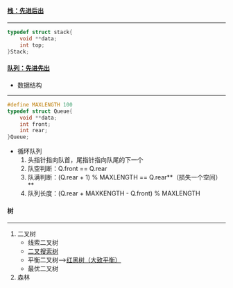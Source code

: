 #### [栈：先进后出](./src/stack.c)

---

```C
typedef struct stack{
    void **data;
    int top;
}Stack;
```



#### [队列：先进先出](./src/queue.c)

* 数据结构

---

```c
#define MAXLENGTH 100
typedef struct Queue{
    void **data;
    int front;
    int rear;
}Queue;
```

* 循环队列
  1. 头指针指向队首，尾指针指向队尾的下一个
  2. 队空判断：Q.front == Q.rear
  3. 队满判断：(Q.rear + 1) % MAXLENGTH == Q.rear**（损失一个空间）**
  4. 队列长度：(Q.rear + MAXKENGTH - Q.front) % MAXLENGTH



#### 树

---

1. 二叉树
   * 线索二叉树
   * [二叉搜索树](./src/binarySearchTree.c)
   * 平衡二叉树-->[红黑树（大致平衡）](./src/red-black-tree.c)
   * 最优二叉树
2. 森林

